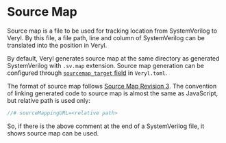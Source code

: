 # Source Map

Source map is a file to be used for tracking location from SystemVerilog to Veryl.
By this file, a file path, line and column of SystemVerilog can be translated into the position in Veryl.

By default, Veryl generates source map at the same directory as generated SystemVerilog with `.sv.map` extension.
Source map generation can be configured through [`sourcemap_target` field](./01_project_configuration/01_build.md#sourcemap-target) in `Veryl.toml`.

The format of source map follows [Source Map Revision 3](https://sourcemaps.info/spec.html).
The convention of linking generated code to source map is almost the same as JavaScript, but relative path is used only:

```systemverilog
//# sourceMappingURL=<relative path>
```

So, if there is the above comment at the end of a SystemVerilog file, it shows source map can be used.
